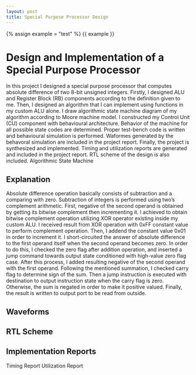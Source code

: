 ```yaml
---
layout: post
title: Special Purpose Processor Design
---
```

{% assign example = "test" %}
{{ example }}

# Design and Implementation of a Special Purpose Processor 
   
In this project I designed a special purpose processor that computes absolute difference of two 8-bit unsigned integers. Firstly, I designed ALU and Register Block (RB) components according to the definition given to me. Then, I designed an algorithm that I can implement using functions in my custom ALU alone. I draw algorithmic state machine diagram of my algorithm according to Moore machine model. I constructed my Control Unit (CU) component with behavioural architecture. Behavior of the machine for all possible state codes are determined. Proper test-bench code is written and behavioural simulation is performed. Waformes generated by the behavoral simulation are included in the project report. Finally, the project is synthesized and implemented. Timing and utilization reports are generated and included in the project report. RTL scheme of the design is also included.
Algorithmic State Machine
 
## Explanation

Absolute difference operation basically consists of subtraction and a comparing with zero. Subtraction of integers is performed using two’s complement arithmetic. First, negative of the second operand is obtained by getting its bitwise complement then incrementing it. I achieved to obtain bitwise complement operation utilizing XOR operator existing inside my custom ALU. I received result from XOR operation with 0xFF constant value to perform complement operation. Then, I addend the constant value 0x01 in order to increment it. I short-circuited the answer of absolute difference to the first operand itself when the second operand becomes zero. In order to do this, I checked the zero flag after addition operation, and inserted a jump command towards output state conditioned with high-value zero flag case. After this process, I added resulting negative of the second operand with the first operand. Following the mentioned summation, I checked carry flag to determine sign of the sum. Then a jump instruction is executed with destination to output instruction state when the carry flag is zero. Otherwise, the sum is negated in order to make it positive valued. Finally, the result is written to output port to be read from outside.

## Waveforms

## RTL Scheme

## Implementation Reports

Timing Report
Utilization Report





